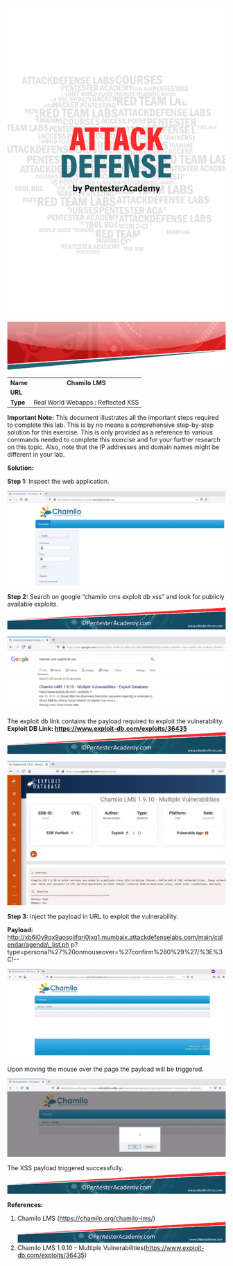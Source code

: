 ﻿![](Aspose.Words.51130965-9a62-431e-b48f-6b1daaa6a89e.001.png)

![](Aspose.Words.51130965-9a62-431e-b48f-6b1daaa6a89e.002.png)
<table><tr><th colspan="1" valign="top"><b>Name</b> </th><th colspan="1" valign="top">Chamilo LMS </th></tr>
<tr><td colspan="1" rowspan="2" valign="top"><b>URL</b> </td><td colspan="1" valign="bottom"><https://www.attackdefense.com/challengedetails?cid=298> </td></tr>
<tr><td colspan="1"></td></tr>
<tr><td colspan="1"><b>Type</b> </td><td colspan="1">Real World Webapps : Reflected XSS </td></tr>
</table>

**Important Note:** This document illustrates all the important steps required to complete this lab. This  is  by  no  means  a  comprehensive  step-by-step  solution for this exercise. This is only provided as a reference to various commands needed to complete this exercise and for your further research on this topic. Also, note that the IP addresses and domain names might be different in your lab.  

**Solution:**  

**Step 1:** Inspect the web application. 

![](Aspose.Words.51130965-9a62-431e-b48f-6b1daaa6a89e.003.jpeg)

**Step 2:** Search on google “chamilo cms exploit db xss” and look for publicly available exploits. ![ref1]

![](Aspose.Words.51130965-9a62-431e-b48f-6b1daaa6a89e.005.jpeg)

The exploit db link contains the payload required to exploit the vulnerability. **Exploit DB Link: <https://www.exploit-db.com/exploits/36435>** ![ref1]

![](Aspose.Words.51130965-9a62-431e-b48f-6b1daaa6a89e.006.jpeg)

**Step 3:** Inject the payload in URL to exploit the vulnerability.  

**Payload:** http://xb6i0y9qx9aosojifqri0jxg1.mumbaix.attackdefenselabs.com/main/calendar/agenda\_list.ph p?type=personal%27%20onmouseover=%27confirm%280%29%27/%3E%3C!-- 

![](Aspose.Words.51130965-9a62-431e-b48f-6b1daaa6a89e.007.jpeg)

Upon moving the mouse over the page the payload will be triggered. 

![](Aspose.Words.51130965-9a62-431e-b48f-6b1daaa6a89e.008.jpeg)

The XSS payload triggered successfully. ![ref1]

**References:**  

1. Chamilo LMS (<https://chamilo.org/chamilo-lms/>)  ![ref1]
1. Chamilo LMS 1.9.10 - Multiple Vulnerabilities(<https://www.exploit-db.com/exploits/36435>)  

[ref1]: Aspose.Words.51130965-9a62-431e-b48f-6b1daaa6a89e.004.png
